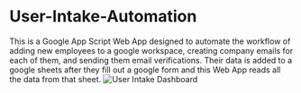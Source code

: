 # User-Intake-Automation
This is a Google App Script Web App designed to automate the workflow of adding new employees to a google workspace, creating company emails for each of them, and sending them email verifications. Their data is added to a google sheets after they fill out a google form and this Web App reads all the data from that sheet.
![User Intake Dashboard](https://user-images.githubusercontent.com/46388269/166095599-c8a0b7d7-6eaa-4816-a5a0-1c3971d8147d.png)
